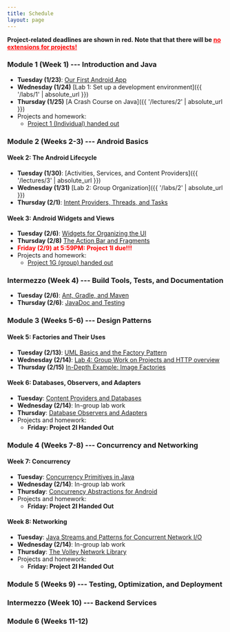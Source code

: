 ```yaml
---
title: Schedule
layout: page
---
```


<b>Project-related deadlines are shown in red. Note that that there
will be <u style="color:red">no extensions for projects!</u></b>

### Module 1 (**Week 1**) --- Introduction and Java

 - **Tuesday (1/23)**: [Our First Android App]()
 - **Wednesday (1/24)** [Lab 1: Set up a development environment]({{ '/labs/1' | absolute_url }})
 - **Thursday (1/25)** [A Crash Course on Java]({{ '/lectures/2' | absolute_url }})
 - Projects and homework:
   - [Project 1 (Individual) handed out](/project/1)

### Module 2 (**Weeks 2-3**) --- Android Basics

#### Week 2: The Android Lifecycle

- **Tuesday (1/30)**: [Activities, Services, and Content Providers]({{ '/lectures/3' | absolute_url }})
- **Wednesday (1/31)** [Lab 2: Group Organization]({{ '/labs/2' | absolute_url }})
- **Thursday (2/1)**: [Intent Providers, Threads, and Tasks]()

#### Week 3: Android Widgets and Views

- **Tuesday (2/6)**: [Widgets for Organizing the UI](/lectures/5)
- **Thursday (2/8)** [The Action Bar and Fragments](/lectures/6)
- <b style="color:red">Friday (2/9) at 5:59PM: Project 1I due!!!</b>
- Projects and homework:
  - [Project 1G (group) handed out](/project/2)

### Intermezzo (**Week 4**) --- Build Tools, Tests, and Documentation

- **Tuesday (2/6)**: [Ant, Gradle, and Maven](/lectures/5)
- **Thursday (2/6)**: [JavaDoc and Testing](/lectures/5)

### Module 3 (**Weeks 5-6**) --- Design Patterns

#### Week 5: Factories and Their Uses

- **Tuesday (2/13)**: [UML Basics and the Factory Pattern](/lectures/7)
- **Wednesday (2/14)**: [Lab 4: Group Work on Projects and HTTP overview](/labs/5)
- **Thursday (2/15)** [In-Depth Example: Image Factories](/lectures/8)

#### Week 6: Databases, Observers, and Adapters

- **Tuesday**: [Content Providers and Databases]()
- **Wednesday (2/14)**: In-group lab work
- **Thursday**: [Database Observers and Adapters]()
- Projects and homework:
  - **Friday: Project 2I Handed Out**

### Module 4 (**Weeks 7-8**) --- Concurrency and Networking

#### Week 7: Concurrency

- **Tuesday**: [Concurrency Primitives in Java]()
- **Wednesday (2/14)**: In-group lab work
- **Thursday**: [Concurrency Abstractions for Android]()
- Projects and homework:
  - **Friday: Project 2I Handed Out**

#### Week 8: Networking

- **Tuesday**: [Java Streams and Patterns for Concurrent Network I/O]()
- **Wednesday (2/14)**: In-group lab work
- **Thursday**: [The Volley Network Library]()
- Projects and homework:
  - **Friday: Project 2I Handed Out**

### Module 5 (**Weeks 9**) --- Testing, Optimization, and Deployment

### Intermezzo (**Week 10**) --- Backend Services

### Module 6 (**Weeks 11-12**)
